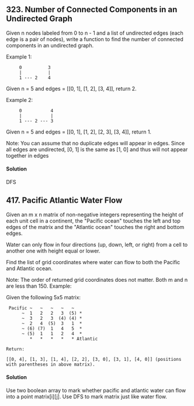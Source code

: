 ## 323. Number of Connected Components in an Undirected Graph
Given n nodes labeled from 0 to n - 1 and a list of undirected edges (each edge is a pair of nodes), write a function to find the number of connected components in an undirected graph.

Example 1:
~~~~
     0          3
     |          |
     1 --- 2    4
~~~~
Given n = 5 and edges = [[0, 1], [1, 2], [3, 4]], return 2.

Example 2:
~~~~
     0           4
     |           |
     1 --- 2 --- 3
~~~~
Given n = 5 and edges = [[0, 1], [1, 2], [2, 3], [3, 4]], return 1.

Note:
You can assume that no duplicate edges will appear in edges. Since all edges are undirected, [0, 1] is the same as [1, 0] and thus will not appear together in edges

#### Solution
DFS

## 417. Pacific Atlantic Water Flow
Given an m x n matrix of non-negative integers representing the height of each unit cell in a continent, the "Pacific ocean" touches the left and top edges of the matrix and the "Atlantic ocean" touches the right and bottom edges.

Water can only flow in four directions (up, down, left, or right) from a cell to another one with height equal or lower.

Find the list of grid coordinates where water can flow to both the Pacific and Atlantic ocean.

Note:
The order of returned grid coordinates does not matter.
Both m and n are less than 150.
Example:

Given the following 5x5 matrix:
~~~~
 Pacific ~   ~   ~   ~   ~
      ~  1   2   2   3  (5) *
      ~  3   2   3  (4) (4) *
      ~  2   4  (5)  3   1  *
      ~ (6) (7)  1   4   5  *
      ~ (5)  1   1   2   4  *
         *   *   *   *   * Atlantic

Return:

[[0, 4], [1, 3], [1, 4], [2, 2], [3, 0], [3, 1], [4, 0]] (positions with parentheses in above matrix).
~~~~

#### Solution
Use two boolean array to mark whether pacific and atlantic water can flow into a point matrix[i][j].
Use DFS to mark matrix just like water flow.

